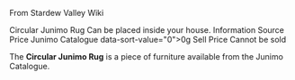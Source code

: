 From Stardew Valley Wiki

Circular Junimo Rug Can be placed inside your house. Information Source Price Junimo Catalogue data-sort-value="0"&gt;0g Sell Price Cannot be sold

The **Circular Junimo Rug** is a piece of furniture available from the Junimo Catalogue.